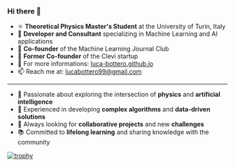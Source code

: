 ### Hi there 👋

- ⚛️ **Theoretical Physics Master's Student** at the University of Turin, Italy
- 🌱 **Developer and Consultant** specializing in Machine Learning and AI applications
- 🔬 **Co-founder** of the Machine Learning Journal Club
- 🛒 **Former Co-founder** of the Clevi startup
- 🔎 For more informations: [luca-bottero.github.io](https://luca-bottero.github.io/)
- 📫 Reach me at: [lucabottero99@gmail.com](mailto:lucabottero99@gmail.com)

---

- 🔭 Passionate about exploring the intersection of **physics** and **artificial intelligence**
- 🧩 Experienced in developing **complex algorithms** and **data-driven solutions**
- 🚀 Always looking for **collaborative projects** and new **challenges**
- 📚 Committed to **lifelong learning** and sharing knowledge with the community

[![trophy](https://github-profile-trophy.vercel.app/?username=luca-bottero)](https://github.com/ryo-ma/github-profile-trophy)
